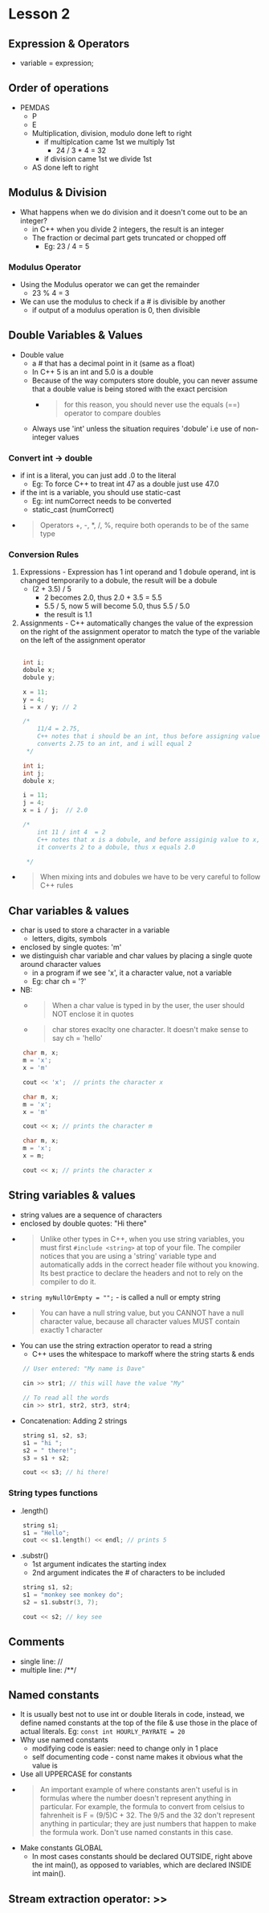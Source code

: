 # Lesson 2

## Expression & Operators

* variable = expression; 


## Order of operations

* PEMDAS
	* P
	* E
	* Multiplication, division, modulo done left to right
		* if multiplcation came 1st we multiply 1st
			* 24 / 3 * 4 = 32
		* if division came 1st we divide 1st
	* AS done left to right

## Modulus & Division

* What happens when we do division and it doesn't come out to be an integer?
	* in C++ when you divide 2 integers, the result is an integer
	* The fraction or decimal part gets truncated or chopped off
		* Eg: 23 / 4 = 5 

### Modulus Operator

* Using the Modulus operator we can get the remainder
	* 23 % 4 = 3
* We can use the modulus to check if a # is divisible by another
	* if output of a modulus operation is 0, then divisible

## Double Variables & Values
	
* Double value
	* a # that has a decimal point in it (same as a float)
	* In C++ 5 is an int and 5.0 is a double
	* Because of the way computers store double, you can never assume that a double value is being stored with the exact percision
		* > for this reason, you should never use the equals (==) operator to compare doubles
	* Always use 'int' unless the situation requires 'dobule' i.e use of non-integer values

### Convert int -> double
* if int is a literal, you can just add .0 to the literal
	* Eg: To force C++ to treat int 47 as a double just use 47.0
* if the int is a variable, you should use static-cast
	* Eg: int numCorrect needs to be converted 
	* static_cast <dobule> (numCorrect)
* > Operators +, -, \*, /, %, require both operands to be of the same type

### Conversion Rules
1. Expressions - Expression has 1 int operand and 1 dobule operand, int is changed temporarily to a dobule, the result will be a dobule 
	* (2 + 3.5) / 5 
		* 2 becomes 2.0, thus 2.0 + 3.5 = 5.5
		* 5.5 / 5, now 5 will become 5.0, thus 5.5 / 5.0
		* the result is 1.1
2. Assignments - C++ automatically changes the value of the expression on the right of the assignment operator to match the type of the variable on the left of the assignment operator
```cpp 
	
	int i; 
	dobule x; 
	dobule y;

	x = 11;
	y = 4; 
	i = x / y; // 2

	/*
		11/4 = 2.75, 
		C++ notes that i should be an int, thus before assigning value to i, it 
		converts 2.75 to an int, and i will equal 2
	 */

```

```cpp 
	int i; 
	int j;
	dobule x; 

	i = 11;
	j = 4; 
	x = i / j;  // 2.0

	/*
		int 11 / int 4  = 2
		C++ notes that x is a dobule, and before assiginig value to x, 
		it converts 2 to a dobule, thus x equals 2.0

	 */
```
* > When mixing ints and dobules we have to be very careful to follow C++ rules

## Char variables & values

* char is used to store a character in a variable 
	* letters, digits, symbols
* enclosed by single quotes: 'm'
* we distinguish char variable and char values by placing a single quote around character values
	* in a program if we see 'x', it a character value, not a variable
	* Eg: char ch = '?'
* NB: 
	* > When a char value is typed in by the user, the user should NOT enclose it in quotes
	* > char stores exaclty one character. It doesn't make sense to say ch = 'hello'

```cpp
	char m, x; 
	m = 'x';
	x = 'm'

	cout << 'x';  // prints the character x
```

```cpp
	char m, x;
	m = 'x';
	x = 'm'

	cout << x; // prints the character m
```

```cpp
	char m, x;
	m = 'x';
	x = m;

	cout << x; // prints the character x
```

## String variables & values

* string values are a sequence of characters
* enclosed by double quotes: "Hi there"
* > Unlike other types in C++, when you use string variables, you must first ```#include <string>``` at top of your file. The compiler notices that you are using a 'string' variable type and automatically adds in the correct header file without you knowing. Its best practice to declare the headers and not to rely on the compiler to do it.
* ```string myNullOrEmpty = "";```  - is called a null or empty string
* > You can have a null string value, but you CANNOT have a null character value, because all character values MUST contain exactly 1 character
* You can use the string extraction operator to read a string
	* C++ uses the whitespace to markoff where the string starts & ends

```cpp
	// User entered: "My name is Dave"
	
	cin >> str1; // this will have the value "My"

	// To read all the words
	cin >> str1, str2, str3, str4;

```
* Concatenation: Adding 2 strings

```cpp
	string s1, s2, s3;
	s1 = "hi ";
	s2 = " there!";
	s3 = s1 + s2;

	cout << s3; // hi there!
```
### String types functions
* .length()
```cpp
	string s1; 
	s1 = "Hello";
	cout << s1.length() << endl; // prints 5
```
* .substr()
	* 1st argument indicates the starting index
	* 2nd argument indicates the # of characters to be included
```cpp
	string s1, s2; 
	s1 = "monkey see monkey do";
	s2 = s1.substr(3, 7);

	cout << s2; // key see 
```

## Comments
* single line: //
* multiple line: /\*\*/

## Named constants
* It is usually best not to use int or double literals in code, instead, we define named constants at the top of the file & use those in the place of actual literals. Eg: ```const int HOURLY_PAYRATE = 20```
* Why use named constants
	* modifying code is easier: need to change only in 1 place
	* self documenting code - const name makes it obvious what the value is
* Use all UPPERCASE for constants
* > An important example of where constants aren't useful is in formulas where the number doesn't represent anything in particular. For example, the formula to convert from celsius to fahrenheit is F = (9/5)C + 32. The 9/5 and the 32 don't represent anything in particular; they are just numbers that happen to make the formula work. Don't use named constants in this case.
* Make constants GLOBAL
	* In most cases constants should be declared OUTSIDE, right above the int main(), as opposed to variables, which are declared INSIDE int main().

## Stream extraction operator: >>
